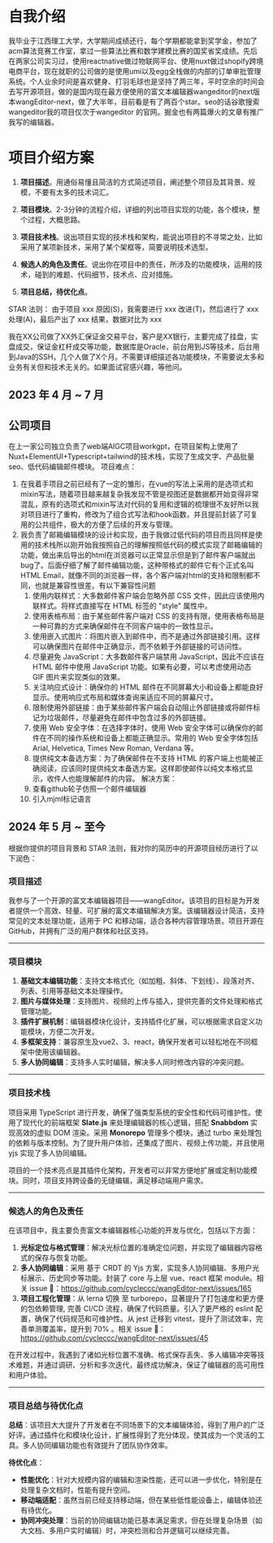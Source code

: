 # 自我介绍
  我毕业于江西理工大学，大学期间成绩还行，每个学期都能拿到奖学金，参加了acm算法竞赛工作室，拿过一些算法比赛和数学建模比赛的国奖省奖成绩。先后在两家公司实习过，使用reactnative做过物联网平台、使用nuxt做过shopify跨境电商平台，现在就职的公司做的是使用umi以及egg全栈做的内部的订单审批管理系统。个人业余时间是喜欢健身、打羽毛球也是坚持了两三年，平时空余的时间会去写开源项目，做的是国内现在最方便使用的富文本编辑器wangeditor的next版本wangEditor-next，做了大半年，目前看是有了两百个star。seo的话谷歌搜索wangeditor我的项目仅次于wangeditor 的官网。掘金也有两篇爆火的文章有推广我写的编辑器。
# 项目介绍方案
1. **项目描述**。用通俗易懂且简洁的方式简述项目，阐述整个项目及其背景、规模，不要有太多的技术词汇。

1. **项目模块**。2-3分钟的流程介绍，详细的列出项目实现的功能，各个模块，整个过程，大概思路。
2. **项目技术栈**。说出项目实现的技术栈和架构，能说出项目的不寻常之处，比如采用了某项新技术，采用了某个架框等，简要说明技术选型。
3. **候选人的角色及责任**。说出你在项目中的责任，所涉及的功能模块，运用的技术，碰到的难题、代码细节，技术点、应对措施。
4. **项目总结，待优化点**。


STAR 法则：
由于项目 xxx 原因(S)，我需要进行 xxx 改进(T)，然后进行了 xxx 处理(A)，最后产出了 xxx 结果，数据对比为 xxx



我在XX公司做了XX外汇保证金交易平台，客户是XX银行，主要完成了挂盘，实盘成交，保证金杠杆成交等功能，数据库是Oracle，前台用到JS等技术，后台用到Java的SSH，几个人做了X个月。不需要详细描述各功能模块，不需要说太多和业务有关但和技术无关的。如果面试官感兴趣，等他问。


## 2023 年 4 月 ~ 7 月
## 公司项目
在上一家公司独立负责了web端AIGC项目workgpt，在项目架构上使用了Nuxt+ElementUI+Typescript+tailwind的技术栈，实现了生成文字、产品批量seo、低代码编辑邮件模块。
项目难点：
1. 在我着手项目之前已经有了一定的雏形，在vue的写法上采用的是选项式和mixin写法，随着项目越来越复杂我发现不管是视图还是数据都开始变得非常混乱，原有的选项式和mixin写法对代码的复用和逻辑的梳理很不友好所以我对项目进行了重构，修改为了组合式写法和hook函数，并且提前封装了可复用的公共组件，极大的方便了后续的开发与管理。
2. 我负责了邮箱编辑模块的设计和实现，由于我做过低代码的项目而且同样是使用的技术栈所以刚开始我按照自己的理解按照低代码的模式实现了邮箱编辑的功能，做出来后导出的html在浏览器可以正常显示但是到了邮件客户端就出bug了。后面仔细了解了邮件编辑功能，这种带格式的邮件它有个正式名叫HTML Email，就像不同的浏览器一样，各个客户端对html的支持和限制都不同，也就是兼容性很差。有以下兼容性问题
	1. 使用内联样式：大多数邮件客户端会忽略外部 CSS 文件，因此应该使用内联样式。将样式直接写在 HTML 标签的 "style" 属性中。    
	2. 使用表格布局：由于某些邮件客户端对 CSS 的支持有限，使用表格布局是一种可靠的方式来确保邮件在不同客户端中的一致性显示。
	3. 使用嵌入式图片：将图片嵌入到邮件中，而不是通过外部链接引用。这样可以确保图片在邮件中正确显示，而不依赖于外部链接的可访问性。
	4. 尽量避免 JavaScript：大多数邮件客户端禁用 JavaScript，因此不应该在 HTML 邮件中使用 JavaScript 功能。如果有必要，可以考虑使用动态 GIF 图片来实现类似的效果。
	5. 关注响应式设计：确保你的 HTML 邮件在不同屏幕大小和设备上都能良好显示。使用响应式布局和媒体查询来适应不同的屏幕尺寸。
	6. 限制使用外部链接：由于某些邮件客户端会自动阻止外部链接或将邮件标记为垃圾邮件，尽量避免在邮件中包含过多的外部链接。
	7. 使用 Web 安全字体：在选择字体时，使用 Web 安全字体可以确保你的邮件在不同的操作系统和设备上都能正确显示。常用的 Web 安全字体包括 Arial, Helvetica, Times New Roman, Verdana 等。
	8. 提供纯文本备选方案：为了确保邮件在不支持 HTML 的客户端上也能被正确阅读，应该同时提供纯文本备选方案。这样即使邮件以纯文本格式显示，收件人也能理解邮件的内容。
	解决方案：
	1. 查看github轮子仿照一个邮件编辑器
	2. 引入mjml标记语言


## 2024 年 5 月 ~ 至今
根据你提供的项目背景和 STAR 法则，我对你的简历中的开源项目经历进行了以下润色：

### **项目描述**
我参与了一个开源的富文本编辑器项目——wangEditor。该项目的目标是为开发者提供一个高效、轻量、可扩展的富文本编辑解决方案。该编辑器设计简洁，支持常见的文本处理功能，适用于 PC 和移动端，适合各种内容管理场景。项目开源在 GitHub，并拥有广泛的用户群体和社区支持。

---

### **项目模块**
1. **基础文本编辑功能**：支持文本格式化（如加粗、斜体、下划线）、段落对齐、列表、引用等基础文本处理操作。
2. **图片与媒体处理**：支持图片、视频的上传与插入，提供完善的文件处理和格式管理功能。
3. **插件扩展机制**：编辑器模块化设计，支持插件化扩展，可以根据需求自定义功能模块，方便二次开发。
4. **多框架支持**：兼容原生及vue2、3、react，确保开发者可以轻松地在不同框架中使用该编辑器。
5. **多人协同编辑**：支持多人实时编辑，解决多人同时修改内容的冲突问题。

---

### **项目技术栈**
项目采用 TypeScript 进行开发，确保了强类型系统的安全性和代码可维护性。使用了现代化的前端框架 **Slate.js** 来处理编辑器的核心逻辑，搭配 **Snabbdom** 实现高效的虚拟 DOM 渲染。采用 **Monorepo** 管理多个模块，通过 turbo 来处理包的依赖与版本控制。为了提升用户体验，还集成了图片、视频上传功能，并且使用 yjs 实现了多人协同编辑。

项目的一个技术亮点是其插件化架构，开发者可以非常方便地扩展或定制功能模块。同时，项目支持跨设备的无缝编辑，满足移动端用户需求。

---

### **候选人的角色及责任**
在该项目中，我主要负责富文本编辑器核心功能的开发与优化，包括以下方面：
1. **光标定位与格式管理**：解决光标位置的准确定位问题，并实现了编辑器内容格式的保存与恢复功能。
2. **多人协同编辑**：采用 基于 CRDT 的 Yjs 方案，实现多人协同编辑、多用户光标展示、历史同步等功能。封装了 core 与上层 vue、react 框架 module。相关 issue 🔗：https://github.com/cycleccc/wangEditor-next/issues/165
3. **项目工程化管理**：从 lerna 切换 至 turborepo，显著提升了打包速度和更方便的包依赖管理, 完善 CI/CD 流程，确保了代码质量。引入了更严格的 eslint 配置，确保了代码规范和可维护性。从 jest 迁移到 vitest，提升了测试效率，完善单测覆盖率，提升到 70% 。相关 issue 🔗：https://github.com/cycleccc/wangEditor-next/issues/45

在开发过程中，我遇到了诸如光标位置不准确、格式保存丢失、多人编辑冲突等技术难题，并通过调研、分析和多次迭代，最终成功解决，保证了编辑器的高可用性和用户体验。

---

### **项目总结与待优化点**
**总结**：该项目大大提升了开发者在不同场景下的文本编辑体验，得到了用户的广泛好评。通过插件化和模块化设计，扩展性得到了充分体现，使其成为一个灵活的工具。多人协同编辑功能也有效提升了团队协作效率。

**待优化点**：
- **性能优化**：针对大规模内容的编辑和渲染性能，还可以进一步优化，特别是在处理复杂文档时，性能有提升空间。
- **移动端适配**：虽然当前已经支持移动端，但在某些低性能设备上，编辑体验还有待优化。
- **协同冲突处理**：当前的协同编辑功能已基本满足需求，但在处理复杂场景（如大文档、多用户实时编辑）时，冲突检测和合并逻辑可以继续完善。